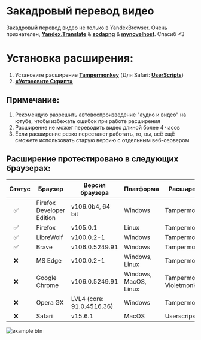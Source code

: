 # Закадровый перевод видео

Закадровый перевод видео не только в YandexBrowser.
Очень признателен, **[Yandex.Translate](https://translate.yandex.ru/)** & **[sodapng](https://github.com/sodapng)** & **[mynovelhost](https://github.com/mynovelhost)**. Спасиб <3

# Установка расширения:
1. Установите расширение **[Tampermonkey](https://www.tampermonkey.net/)** (Для Safari: **[UserScripts](https://apps.apple.com/app/userscripts/id1463298887 )**)
2. **[«Установите Скрипт»](https://raw.githubusercontent.com/ilyhalight/voice-over-translation/master/vot.user.js)**

## Примечание:
1. Рекомендую разрешить автовоспроизведение "аудио и видео" на ютубе, чтобы избежать ошибок при работе расширения
2. Расширение не может переводить видео длиной более 4 часов
3. Если расширение резко перестанет работать, то, вы, всё ещё сможете использовать старую версию с отдельным веб-сервером

## Расширение протестировано в следующих браузерах:
| Статус | Браузер | Версия браузера | Платформа | Расширение
|---|---|---|---|---
| ⠀✅ | Firefox Developer Edition | v106.0b4, 64 bit | Windows | Tampermonkey
| ⠀✅ | Firefox | v105.0.1 | Linux | Tampermonkey
| ⠀✅ | LibreWolf | v100.0.2-1 | Windows | Tampermonkey
| ⠀✅ | Brave | v106.0.5249.91 | Windows | Tampermonkey
| ⠀❌ | MS Edge | v100.0.2-1 | Windows, Linux | Tampermonkey
| ⠀❌ | Google Chrome | v106.0.5249.91 | Windows, MacOS, Linux | Tampermonkey, Violetmonkey
| ⠀❌ | Opera GX | LVL4 (core: 91.0.4516.36) | Windows | Tampermonkey
| ⠀❌ | Safari | v15.6.1 | MacOS | Userscrips

![example btn](https://github.com/ilyhalight/voice-over-translation/blob/master/img/example.png "btn")
